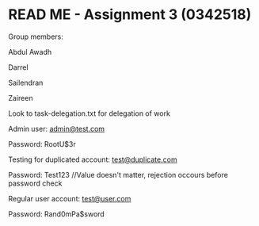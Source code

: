# READ ME - Assignment 3 (0342518)

Group members:

Abdul Awadh

Darrel

Sailendran

Zaireen


Look to task-delegation.txt for delegation of work


Admin user: admin@test.com

Password: RootU$3r


Testing for duplicated account: test@duplicate.com

Password: Test123 //Value doesn't matter, rejection occours before password check


Regular user account: test@user.com

Password: Rand0mPa\$sword
